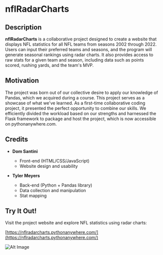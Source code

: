 # nflRadarCharts

## Description

**nflRadarCharts** is a collaborative project designed to create a website that displays NFL statistics for all NFL teams from seasons 2002 through 2022. Users can input their preferred teams and seasons, and the program will generate seasonal rankings using radar charts. It also provides access to raw stats for a given team and season, including data such as points scored, rushing yards, and the team's MVP.

## Motivation

The project was born out of our collective desire to apply our knowledge of Pandas, which we acquired during a course. This project serves as a showcase of what we've learned. As a first-time collaborative coding project, it presented the perfect opportunity to combine our skills. We efficiently divided the workload based on our strengths and harnessed the Flask framework to package and host the project, which is now accessible on pythonanywhere.com.

## Credits

- **Dom Santini**
  - Front-end (HTML/CSS/JavaScript)
  - Website design and usability

- **Tyler Meyers**
  - Back-end (Python + Pandas library)
  - Data collection and manipulation
  - Stat mapping

## Try It Out!

Visit the project website and explore NFL statistics using radar charts:

[https://nflradarcharts.pythonanywhere.com/](https://nflradarcharts.pythonanywhere.com/)

![Alt Image]((https://media0.giphy.com/media/yelQbR4M2wk3JkZByk/giphy.gif)https://media0.giphy.com/media/yelQbR4M2wk3JkZByk/giphy.gif)



